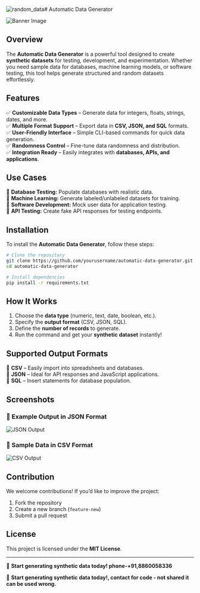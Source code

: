 ![random_data](https://github.com/user-attachments/assets/c0ededbe-11ea-4177-896d-3f4ddd459443)# Automatic Data Generator

![Banner Image](images/banner.png)

## Overview

The **Automatic Data Generator** is a powerful tool designed to create **synthetic datasets** for testing, development, and experimentation. Whether you need sample data for databases, machine learning models, or software testing, this tool helps generate structured and random datasets effortlessly.

## Features

✅ **Customizable Data Types** – Generate data for integers, floats, strings, dates, and more.  
✅ **Multiple Format Support** – Export data in **CSV, JSON, and SQL** formats.  
✅ **User-Friendly Interface** – Simple CLI-based commands for quick data generation.  
✅ **Randomness Control** – Fine-tune data randomness and distribution.  
✅ **Integration Ready** – Easily integrates with **databases, APIs, and applications**.  

## Use Cases

🔹 **Database Testing:** Populate databases with realistic data.  
🔹 **Machine Learning:** Generate labeled/unlabeled datasets for training.  
🔹 **Software Development:** Mock user data for application testing.  
🔹 **API Testing:** Create fake API responses for testing endpoints.  

## Installation

To install the **Automatic Data Generator**, follow these steps:

```bash
# Clone the repository
git clone https://github.com/yourusername/automatic-data-generator.git
cd automatic-data-generator

# Install dependencies
pip install -r requirements.txt
```

## How It Works

1. Choose the **data type** (numeric, text, date, boolean, etc.).
2. Specify the **output format** (CSV, JSON, SQL).
3. Define the **number of records** to generate.
4. Run the command and get your **synthetic dataset** instantly!

## Supported Output Formats

📄 **CSV** – Easily import into spreadsheets and databases.  
📜 **JSON** – Ideal for API responses and JavaScript applications.  
📂 **SQL** – Insert statements for database population.  

## Screenshots

### 📌 Example Output in JSON Format
![JSON Output](images/json_output.png)

### 📌 Sample Data in CSV Format
![CSV Output](images/csv_output.png)

## Contribution

We welcome contributions! If you’d like to improve the project:
1. Fork the repository
2. Create a new branch (`feature-new`)
3. Submit a pull request

## License

This project is licensed under the **MIT License**.

---

🚀 **Start generating synthetic data today! phone-+91,8860058336**

🚀 **Start generating synthetic data today!, contact for code - not shared it can be used wrong.**
